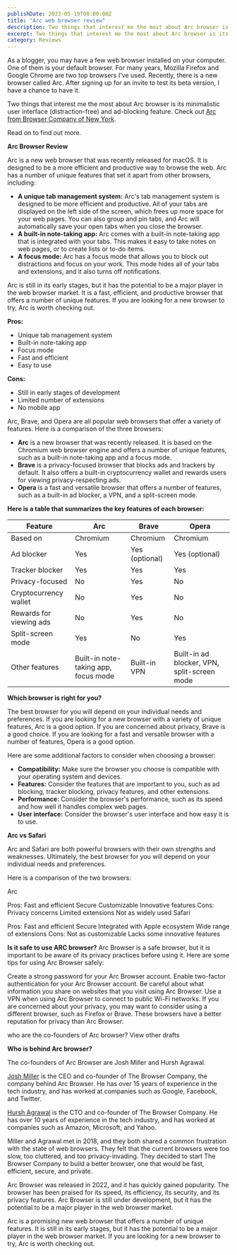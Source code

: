 ```yaml
---
publishDate: 2023-05-19T00:00:00Z
title: "Arc web browser review"
description: Two things that interest me the most about Arc browser is its minimalistic user interface and ad-blocking feature
excerpt: Two things that interest me the most about Arc browser is its minimalistic user interface and ad-blocking feature
category: Reviews
---
```


As a blogger, you may have a few web browser installed on your computer. One of them is your default browser. For many years, Mozilla Firefox and Google Chrome are two top browsers I've used. Recently, there is a new browser called Arc. After signing up for an invite to test its beta version, I have a chance to have it. 

Two things that interest me the most about Arc browser is its minimalistic user interface (distraction-free) and ad-blocking feature. 
Check out [Arc from Browser Company of New York](https://arc.net/).

Read on to find out more.

**Arc Browser Review**

Arc is a new web browser that was recently released for macOS. It is designed to be a more efficient and productive way to browse the web. Arc has a number of unique features that set it apart from other browsers, including:

* **A unique tab management system:** Arc's tab management system is designed to be more efficient and productive. All of your tabs are displayed on the left side of the screen, which frees up more space for your web pages. You can also group and pin tabs, and Arc will automatically save your open tabs when you close the browser.
* **A built-in note-taking app:** Arc comes with a built-in note-taking app that is integrated with your tabs. This makes it easy to take notes on web pages, or to create lists or to-do items.
* **A focus mode:** Arc has a focus mode that allows you to block out distractions and focus on your work. This mode hides all of your tabs and extensions, and it also turns off notifications.

Arc is still in its early stages, but it has the potential to be a major player in the web browser market. It is a fast, efficient, and productive browser that offers a number of unique features. If you are looking for a new browser to try, Arc is worth checking out.

**Pros:**

* Unique tab management system
* Built-in note-taking app
* Focus mode
* Fast and efficient
* Easy to use

**Cons:**

* Still in early stages of development
* Limited number of extensions
* No mobile app

Arc, Brave, and Opera are all popular web browsers that offer a variety of features. Here is a comparison of the three browsers:

* **Arc** is a new browser that was recently released. It is based on the Chromium web browser engine and offers a number of unique features, such as a built-in note-taking app and a focus mode.
* **Brave** is a privacy-focused browser that blocks ads and trackers by default. It also offers a built-in cryptocurrency wallet and rewards users for viewing privacy-respecting ads.
* **Opera** is a fast and versatile browser that offers a number of features, such as a built-in ad blocker, a VPN, and a split-screen mode.

**Here is a table that summarizes the key features of each browser:**

| Feature | Arc | Brave | Opera |
|---|---|---|---|
| Based on | Chromium | Chromium | Chromium |
| Ad blocker | Yes | Yes (optional) | Yes (optional) |
| Tracker blocker | Yes | Yes | Yes |
| Privacy-focused | No | Yes | No |
| Cryptocurrency wallet | No | Yes | No |
| Rewards for viewing ads | No | Yes | No |
| Split-screen mode | Yes | No | Yes |
| Other features | Built-in note-taking app, focus mode | Built-in VPN | Built-in ad blocker, VPN, split-screen mode |

**Which browser is right for you?**

The best browser for you will depend on your individual needs and preferences. If you are looking for a new browser with a variety of unique features, Arc is a good option. If you are concerned about privacy, Brave is a good choice. If you are looking for a fast and versatile browser with a number of features, Opera is a good option.

Here are some additional factors to consider when choosing a browser:

* **Compatibility:** Make sure the browser you choose is compatible with your operating system and devices.
* **Features:** Consider the features that are important to you, such as ad blocking, tracker blocking, privacy features, and other extensions.
* **Performance:** Consider the browser's performance, such as its speed and how well it handles complex web pages.
* **User interface:** Consider the browser's user interface and how easy it is to use.

**Arc vs Safari**

Arc and Safari are both powerful browsers with their own strengths and weaknesses. Ultimately, the best browser for you will depend on your individual needs and preferences.

Here is a comparison of the two browsers:

Arc

Pros:
Fast and efficient
Secure
Customizable
Innovative features
Cons:
Privacy concerns
Limited extensions
Not as widely used
Safari

Pros:
Fast and efficient
Secure
Integrated with Apple ecosystem
Wide range of extensions
Cons:
Not as customizable
Lacks some innovative features

**Is it safe to use ARC browser?**
Arc Browser is a safe browser, but it is important to be aware of its privacy practices before using it. Here are some tips for using Arc Browser safely:

Create a strong password for your Arc Browser account.
Enable two-factor authentication for your Arc Browser account.
Be careful about what information you share on websites that you visit using Arc Browser.
Use a VPN when using Arc Browser to connect to public Wi-Fi networks.
If you are concerned about your privacy, you may want to consider using a different browser, such as Firefox or Brave. These browsers have a better reputation for privacy than Arc Browser. 


who are the co-founders of Arc browser?
View other drafts

**Who is behind Arc browser?**

The co-founders of Arc Browser are Josh Miller and Hursh Agrawal.

[Josh Miller](https://www.crunchbase.com/person/josh-miller) is the CEO and co-founder of The Browser Company, the company behind Arc Browser. He has over 15 years of experience in the tech industry, and has worked at companies such as Google, Facebook, and Twitter.

[Hursh Agrawal](http://www.hurshagrawal.com/) is the CTO and co-founder of The Browser Company. He has over 10 years of experience in the tech industry, and has worked at companies such as Amazon, Microsoft, and Yahoo.

Miller and Agrawal met in 2018, and they both shared a common frustration with the state of web browsers. They felt that the current browsers were too slow, too cluttered, and too privacy-invading. They decided to start The Browser Company to build a better browser, one that would be fast, efficient, secure, and private.

Arc Browser was released in 2022, and it has quickly gained popularity. The browser has been praised for its speed, its efficiency, its security, and its privacy features. Arc Browser is still under development, but it has the potential to be a major player in the web browser market.

Arc is a promising new web browser that offers a number of unique features. It is still in its early stages, but it has the potential to be a major player in the web browser market. If you are looking for a new browser to try, Arc is worth checking out.

